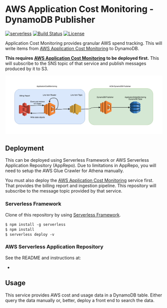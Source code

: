 # AWS Application Cost Monitoring - DynamoDB Publisher
[![serverless](http://public.serverless.com/badges/v3.svg)](http://www.serverless.com)
[![Build Status](https://travis-ci.org/ServerlessOpsIO/ACM-DynamoDB-Publisher.svg?branch=master)](https://travis-ci.org/ServerlessOpsIO/ACM-DynamoDB-Publisher)
[![License](https://img.shields.io/badge/License-BSD%202--Clause-orange.svg)](https://opensource.org/licenses/BSD-2-Clause)

Application Cost Monitoring provides granular AWS spend tracking. This will write items from [AWS Application Cost Monitoring](https://github.com/ServerlessOpsIO/ApplicationCostMonitoring/) to DynamoDB.

**This requires [AWS Application Cost Monitoring](https://github.com/ServerlessOpsIO/ApplicationCostMonitoring/) to be deployed first.** This will subscribe to the SNS topic of that service and publish messages produced by it to S3.

![System Architecture](/diagram.png?raw=true "System Architecture")

## Deployment
This can be deployed using Serverless Framework or AWS Serverless Application Repository (AppRepo).  Due to limitations in AppRepo, you will need to setup the AWS Glue Crawler for Athena manually.

You must also deploy the [AWS Application Cost Monitoring](https://github.com/ServerlessOpsIO/ApplicationCostMonitoring/) service first.  That provides the billing report and ingestion pipeline.  This repository will subscribe to the message topic provided by that service.

### Serverless Framework
Clone of this repository by using [Serverless Framework](https://serverless.com/).

```
$ npm install -g serverless
$ npm install
$ serverless deploy -v
```

### AWS Serverless Application Repository
See the README and instructions at:

* 

## Usage
This service provides AWS cost and usage data in a DynamoDB table.  Either query the data manually or, better, deploy a front end to search the data.
